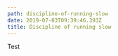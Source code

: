 ```yaml
---
path: discipline-of-running-slow
date: 2019-07-03T09:39:46.393Z
title: Discipline of running slow
---
```

Test
